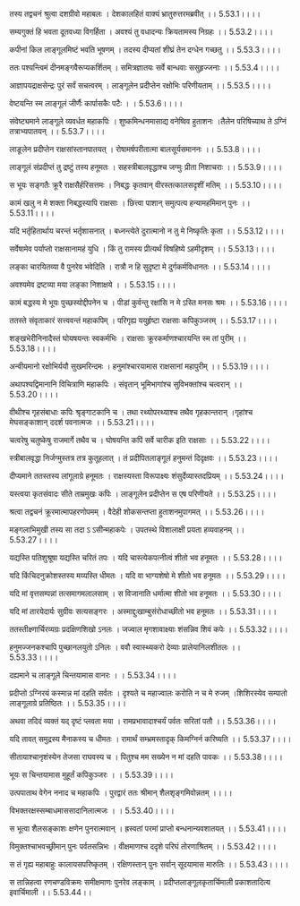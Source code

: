 तस्य तद्वचनं श्रुत्वा दशग्रीवो महाबलः ।
देशकालहितं वाक्यं भ्रातुरुत्तरमब्रवीत् ।। 5.53.1।।।।

सम्यगुक्तं हि भवता दूतवध्या विगर्हिता ।
अवश्यं तु वधादन्यः क्रियतामस्य निग्रहः ।। 5.53.2।।।।

कपीनां किल लाङ्गूलमिष्टं भवति भूषणम् ।
तदस्य दीप्यतां शीघ्रं तेन दग्धेन गच्छतु ।। 5.53.3।।।।

ततः पश्यन्त्विमं दीनमङ्गवैरूप्यकर्शितम् ।
समित्रज्ञातयः सर्वे बान्धवाः ससुहृज्जनाः ।। 5.53.4।।।।

आज्ञापयद्राक्षसेन्द्रः पुरं सर्वं सचत्वरम् ।
लाङ्गूलेन प्रदीप्तेन रक्षोभिः परिणीयताम् ।। 5.53.5।।।।

वेष्टयन्ति स्म लाङ्गूलं जीर्णैः कार्पासकैः पटैः ।
। 5.53.6।।।।

संवेष्ट्यमाने लाङ्गूले व्यवर्धत महाकपिः ।
शुष्कमिन्धनमासाद्य वनेष्विव हुताशनः ।तैलेन परिषिच्याथ ते ऽग्निं तत्राभ्यपातयन् ।। 5.53.7।।।।

लाङूलेन प्रदीप्तेन राक्षसांस्तानपातयत् ।
रोषामर्षपरीतात्मा बालसूर्यसमाननः ।। 5.53.8।।।।

लाङ्गूलं संप्रदीप्तं तु द्रष्टुं तस्य हनूमतः ।
सहस्त्रीबालवृद्धाश्च जग्मुः प्रीता निशाचराः ।। 5.53.9।।।।

स भूयः सङ्गतैः क्रूरै राक्षसैर्हरिसत्तमः ।
निबद्धः कृतवान् वीरस्तत्कालसदृशीं मतिम् ।। 5.53.10।।।।

कामं खलु न मे शक्ता निबद्धस्यापि राक्षसाः ।
छित्त्वा पाशान् समुत्पत्य हन्यामहमिमान् पुनः ।। 5.53.11।।।।

यदि भर्तृहितार्थाय चरन्तं भर्तृशासनात् ।
बध्नन्त्येते दुरात्मानो न तु मे निष्कृतिः कृता ।। 5.53.12।।।।

सर्वेषामेव पर्याप्तो राक्षसानामहं युधि ।
किं तु रामस्य प्रीत्यर्थं विषहिष्ये ऽहमीदृशम् ।। 5.53.13।।।।

लङ्का चारयितव्या वै पुनरेव भवेदिति ।
रात्रौ न हि सुदृष्टा मे दुर्गकर्मविधानतः ।। 5.53.14।।।।

अवश्यमेव द्रष्टव्या मया लङ्का निशाक्षये ।
। 5.53.15।।।।

कामं बद्धस्य मे भूयः पुच्छस्योद्दीपनेन च ।
पीडां कुर्वन्तु रक्षांसि न मे ऽस्ति मनसः श्रमः ।। 5.53.16।।।।

ततस्ते संवृताकारं सत्त्ववन्तं महाकपिम् ।
परिगृह्य ययुर्हृष्टा राक्षसाः कपिकुञ्जरम् ।। 5.53.17।।।।

शङ्खभेरीनिनादैस्तं घोयषयन्तः स्वकर्मभिः ।
राक्षसाः क्रूरकर्माणश्चारयन्ति स्म तां पुरीम् ।। 5.53.18।।।।

अन्वीयमानो रक्षोभिर्ययौ सुखमरिन्दमः ।
हनुमांश्चारयामास राक्षसानां महापुरीम् ।। 5.53.19।।।।

अथापश्यद्विमानानि विचित्राणि महाकपिः ।
संवृतान् भूमिभागांश्च सुविभक्तांश्च चत्वरान् ।। 5.53.20।।।।

वीथीश्च गृहसंबाधाः कपिः श्रृङ्गाटकानि च ।
तथा रथ्योपरथ्याश्च तथैव गृहकान्तरान् ।गृहांश्च मेघसङ्काशान् ददर्श पवनात्मजः ।। 5.53.21।।।।

चत्वरेषु चतुष्केषु राजमार्गे तथैव च ।
घोषयन्ति कपिं सर्वे चारीक इति राक्षसाः ।। 5.53.22।।।।

स्त्रीबालवृद्धा निर्जग्मुस्तत्र तत्र कुतूहलात् ।
तं प्रदीपितलाङ्गूलं हनुमन्तं दिदृक्षवः ।। 5.53.23।।।।

दीप्यमाने ततस्तस्य लांगूलाग्रे हनूमतः ।
राक्षस्यस्ता विरूपाक्ष्यः शंसुर्देव्यास्तदप्रियम् ।। 5.53.24।।।।

यस्त्वया कृतसंवादः सीते ताम्रमुखः कपिः ।
लाङ्गूलेन प्रदीप्तेन स एष परिणीयते ।। 5.53.25।।।।

श्रत्वा तद्वचनं क्रूरमात्मापहरणोपमम् ।
वैदेही शोकसन्तप्ता हुताशनमुपागमत् ।। 5.53.26।।।।

मङ्गलाभिमुखी तस्य सा तदा ऽ ऽसीन्महाकपेः ।
उपतस्थे विशालाक्षी प्रयता हव्यवाहनम् ।। 5.53.27।।।।

यद्यस्ति पतिशुश्रूषा यद्यस्ति चरितं तपः ।
यदि चास्त्येकपत्नीत्वं शीतो भव हनूमतः ।। 5.53.28।।।।

यदि किंचिदनुक्रोशस्तस्य मय्यस्ति धीमतः ।
यदि वा भाग्यशेषो मे शीतो भव हनूमतः ।। 5.53.29।।।।

यदि मां वृत्तसम्पन्नां तत्समागमलालसाम् ।
स विजानाति धर्मात्मा शीतो भव हनूमतः ।। 5.53.30।।।।

यदि मां तारयेदार्यः सुग्रीवः सत्यसङ्गरः ।
अस्माद्दुःखाम्बुसंरोधाच्छीतो भव हनूमतः ।। 5.53.31।।।।

ततस्तीक्ष्णार्चिरव्यग्रः प्रदक्षिणशिखो ऽनलः ।
जज्वाल मृगशावाक्ष्याः शंसन्निव शिवं कपेः ।। 5.53.32।।।।

हनुमज्जनकश्चापि पुच्छानलयुतो ऽनिलः ।
ववौ स्वास्थ्यकरो देव्याः प्रालेयानिलशीतलः ।। 5.53.33।।।।

दह्यमाने च लाङ्गूले चिन्तयामास वानरः ।
। 5.53.34।।।।

प्रदीप्तो ऽग्निरयं कस्मान्न मां दहति सर्वतः ।
दृश्यते च महाज्वालः करोति न च मे रुजम् ।शिशिरस्येव सम्पातो लाङ्गूलाग्रे प्रतिष्ठितः ।। 5.53.35।।।।

अथवा तदिदं व्यक्तं यद् दृष्टं प्लवता मया ।
रामप्रभावादाश्चर्यं पर्वतः सरितां पतौ ।। 5.53.36।।।।

यदि तावत् समुद्रस्य मैनाकस्य च धीमतः ।
रामार्थं सम्भ्रमस्तादृक् किमग्निर्न करिष्यति ।। 5.53.37।।।।

सीतायाश्चानृशंस्येन तेजसा राघवस्य च ।
पितुश्च मम सख्येन न मां दहति पावकः ।। 5.53.38।।।।

भूयः स चिन्तयामास मुहूर्तं कपिकुञ्जरः ।
। 5.53.39।।।।

उत्पपाताथ वेगेन ननाद च महाकपिः ।
पुरद्वारं ततः श्रीमान् शैलशृङ्गमिवोन्नतम् ।।।।

विभक्तरक्षस्सम्बाधमाससादानिलात्मजः ।
। 5.53.40।।।।

स भूत्वा शैलसङ्काशः क्षणेन पुनरात्मवान् ।
ह्रस्वतां परमां प्राप्तो बन्धनान्यवशातयत् ।। 5.53.41।।।।

विमुक्तश्चाभवच्छ्रीमान् पुनः पर्वतसन्निभः ।
वीक्षमाणश्च ददृशे परिघं तोरणाश्रितम् ।। 5.53.42।।।।

स तं गृह्य महाबाहुः कालायसपरिष्कृतम् ।
रक्षिणस्तान् पुनः सर्वान् सूदयामास मारुतिः ।। 5.53.43।।।।

स तान्निहत्वा रणचण्डविक्रमः समीक्षमाणः पुनरेव लङ्काम् ।
प्रदीप्तलाङ्गूलकृतार्चिमाली प्रकाशतादित्य इवार्चिमाली ।। 5.53.44।।

